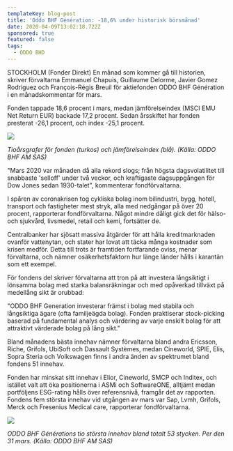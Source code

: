 ```yaml
---
templateKey: blog-post
title: 'Oddo BHF Génération: -18,6% under historisk börsmånad'
date: 2020-04-09T13:02:18.722Z
sponsored: true
featured: false
tags:
  - ODDO BHD
---
```



STOCKHOLM (Fonder Direkt) En månad som kommer gå till historien, skriver förvaltarna Emmanuel Chapuis, Guillaume Delorme, Javier Gomez Rodriguez och François-Régis Breuil för aktiefonden ODDO BHF Génération i en månadskommentar för mars.

Fonden tappade 18,6 procent i mars, medan jämförelseindex (MSCI EMU Net Return EUR) backade 17,2 procent. Sedan årsskiftet har fonden presterat -26,1 procent, och index -25,1 procent.

![](/img/generation.png)

*Tioårsgrafer för fonden (turkos) och jämförelseindex (blå). (Källa: ODDO BHF AM SAS)*

"Mars 2020 var månaden då alla rekord slogs; från högsta dagsvolatilitet till snabbaste 'selloff' under två veckor, och kraftigaste dagsuppgången för Dow Jones sedan 1930-talet", kommenterar fondförvaltarna.

I spåren av coronakrisen tog cykliska bolag inom bilindustri, bygg, hotell, transport och fastigheter mest stryk, alla med nedgångar på över 20 procent, rapporterar fondförvaltarna. Något mindre dåligt gick det för hälso- och sjukvård, livsmedel, retail och kemi, fortsätter de.

Centralbanker har sjösatt massiva åtgärder för att hålla kreditmarknaden ovanför vattenytan, och stater har lovat att täcka många kostnader som krisen medför. Detta till trots är framtiden fortfarande oviss, menar förvaltarna, och nämner osäkerhetsfaktorn hur länge länder hålls i karantän som ett exempel.

För fondens del skriver förvaltarna att tron på att investera långsiktigt i lönsamma bolag med starka balansräkningar och med opåverkad tillväxt på medellång sikt är orubbad:

"ODDO BHF Generation investerar främst i bolag med stabila och långsiktiga ägare (ofta familjeägda bolag). Fonden praktiserar stock-picking baserad på fundamental analys och värdering av varje enskilt bolag för att attraktivt värderade bolag på lång sikt."

Bland månadens bästa innehav nämner förvaltarna bland andra Ericsson, Riche, Grifols, UbiSoft och Dassault Systèmes, medan Cineworld, SPIE, Elis, Sopra Steria och Volkswagen finns i andra änden av spektrumet bland fondens 51 innehav.

Fonden har minskat sitt innehav i Elior, Cineworld, SMCP och Inditex, och istället valt att öka positionerna i ASMi och SoftwareONE, alltjämt medan portföljens ESG-rating hålls över referensnivå, framgår det av rapporten. Fondens fem största innehav vid utgången av mars var Sap, Lvmh, Grifols, Merck och Fresenius Medical care, rapporterar fondförvaltarna.

![](/img/generation2.png)

*ODDO BHF Générations tio största innehav bland totalt 53 stycken. Per den 31 mars. (Källa: ODDO BHF AM SAS)*